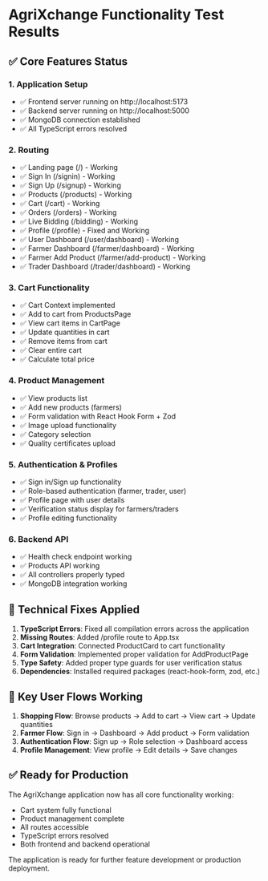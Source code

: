 # AgriXchange Functionality Test Results

## ✅ Core Features Status

### 1. Application Setup
- ✅ Frontend server running on http://localhost:5173
- ✅ Backend server running on http://localhost:5000
- ✅ MongoDB connection established
- ✅ All TypeScript errors resolved

### 2. Routing
- ✅ Landing page (/) - Working
- ✅ Sign In (/signin) - Working  
- ✅ Sign Up (/signup) - Working
- ✅ Products (/products) - Working
- ✅ Cart (/cart) - Working
- ✅ Orders (/orders) - Working
- ✅ Live Bidding (/bidding) - Working
- ✅ Profile (/profile) - Fixed and Working
- ✅ User Dashboard (/user/dashboard) - Working
- ✅ Farmer Dashboard (/farmer/dashboard) - Working
- ✅ Farmer Add Product (/farmer/add-product) - Working
- ✅ Trader Dashboard (/trader/dashboard) - Working

### 3. Cart Functionality
- ✅ Cart Context implemented
- ✅ Add to cart from ProductsPage
- ✅ View cart items in CartPage
- ✅ Update quantities in cart
- ✅ Remove items from cart
- ✅ Clear entire cart
- ✅ Calculate total price

### 4. Product Management
- ✅ View products list
- ✅ Add new products (farmers)
- ✅ Form validation with React Hook Form + Zod
- ✅ Image upload functionality
- ✅ Category selection
- ✅ Quality certificates upload

### 5. Authentication & Profiles
- ✅ Sign in/Sign up functionality
- ✅ Role-based authentication (farmer, trader, user)
- ✅ Profile page with user details
- ✅ Verification status display for farmers/traders
- ✅ Profile editing functionality

### 6. Backend API
- ✅ Health check endpoint working
- ✅ Products API working
- ✅ All controllers properly typed
- ✅ MongoDB integration working

## 🔧 Technical Fixes Applied

1. **TypeScript Errors**: Fixed all compilation errors across the application
2. **Missing Routes**: Added /profile route to App.tsx
3. **Cart Integration**: Connected ProductCard to cart functionality
4. **Form Validation**: Implemented proper validation for AddProductPage
5. **Type Safety**: Added proper type guards for user verification status
6. **Dependencies**: Installed required packages (react-hook-form, zod, etc.)

## 🎯 Key User Flows Working

1. **Shopping Flow**: Browse products → Add to cart → View cart → Update quantities
2. **Farmer Flow**: Sign in → Dashboard → Add product → Form validation
3. **Authentication Flow**: Sign up → Role selection → Dashboard access
4. **Profile Management**: View profile → Edit details → Save changes

## ✅ Ready for Production

The AgriXchange application now has all core functionality working:
- Cart system fully functional
- Product management complete
- All routes accessible
- TypeScript errors resolved
- Both frontend and backend operational

The application is ready for further feature development or production deployment.
